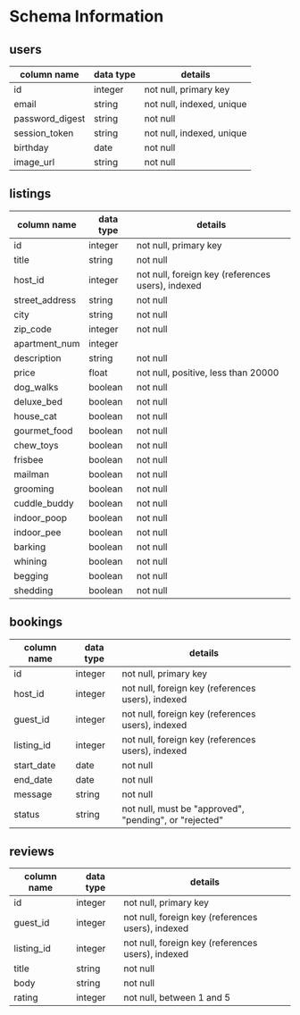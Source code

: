 # Schema Information

## users
column name     | data type | details
----------------|-----------|-----------------------
id              | integer   | not null, primary key
email           | string    | not null, indexed, unique
password_digest | string    | not null
session_token   | string    | not null, indexed, unique
birthday        | date      | not null
image_url       | string    | not null

## listings
column name    | data type | details
---------------|-----------|-----------------------
id             | integer   | not null, primary key
title          | string    | not null
host_id        | integer   | not null, foreign key (references users), indexed
street_address | string    | not null
city           | string    | not null
zip_code       | integer   | not null
apartment_num  | integer   |
description    | string    | not null
price          | float     | not null, positive, less than 20000
dog_walks      | boolean   | not null
deluxe_bed     | boolean   | not null
house_cat      | boolean   | not null
gourmet_food   | boolean   | not null
chew_toys      | boolean   | not null
frisbee        | boolean   | not null
mailman        | boolean   | not null
grooming       | boolean   | not null
cuddle_buddy   | boolean   | not null
indoor_poop    | boolean   | not null
indoor_pee     | boolean   | not null
barking        | boolean   | not null
whining        | boolean   | not null
begging        | boolean   | not null
shedding       | boolean   | not null

## bookings
column name | data type | details
------------|-----------|-----------------------
id          | integer   | not null, primary key
host_id     | integer   | not null, foreign key (references users), indexed
guest_id    | integer   | not null, foreign key (references users), indexed
listing_id  | integer   | not null, foreign key (references users), indexed
start_date  | date      | not null
end_date    | date      | not null
message     | string    | not null
status      | string    | not null, must be "approved", "pending", or "rejected"

## reviews
column name | data type | details
------------|-----------|-----------------------
id          | integer   | not null, primary key
guest_id    | integer   | not null, foreign key (references users), indexed
listing_id  | integer   | not null, foreign key (references users), indexed
title       | string    | not null
body        | string    | not null
rating      | integer   | not null, between 1 and 5

